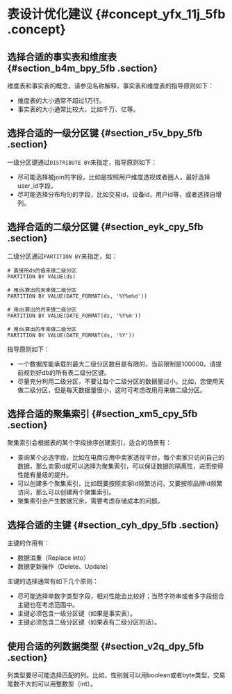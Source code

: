 # 表设计优化建议 {#concept_yfx_11j_5fb .concept}

## 选择合适的事实表和维度表 {#section_b4m_bpy_5fb .section}

维度表和事实表的概念，请参见名称解释，事实表和维度表的指导原则如下：

-   维度表的大小通常不超过1万行。
-   事实表的大小通常比较大，比如千万、亿等。

## 选择合适的一级分区键 {#section_r5v_bpy_5fb .section}

一级分区键通过`DISTRIBUTE BY`来指定，指导原则如下：

-   尽可能选择被join的字段，比如是按照用户维度透视或者圈人，最好选择user\_id字段。
-   尽可能选择分布均匀的字段，比如交易id，设备id，用户id等，或者选择自增列。

## 选择合适的二级分区键 {#section_eyk_cpy_5fb .section}

二级分区通过`PARTITION BY`来指定，如：

```
# 直接用ds的值来做二级分区
PARTITION BY VALUE(ds)

# 用ds算出的天来做二级分区
PARTITION BY VALUE(DATE_FORMAT(ds, '%Y%m%d'))

# 用ds算出的月来做二级分区
PARTITION BY VALUE(DATE_FORMAT(ds, '%Y%m'))

# 用ds算出的年来做二级分区
PARTITION BY VALUE(DATE_FORMAT(ds, '%Y'))

```

指导原则如下：

-   一个数据库能承载的最大二级分区数目是有限的，当前限制是100000。请提前规划好db的所有表二级分区键。
-   尽量充分利用二级分区，不要让每个二级分区的数据量过小。比如，您使用天做二级分区，但是每天数据量很小，这时可考虑改用月来做二级分区。

## 选择合适的聚集索引 {#section_xm5_cpy_5fb .section}

聚集索引会根据表的某个字段排序创建索引，适合的场景有：

-   查询某个必选字段，比如在电商应用中卖家透视平台，每个卖家只访问自己的数据，那么卖家id就可以选择为聚集索引，可以保证数据的隔离性，进而使得性能有量级的提升。
-   可以创建多个聚集索引，比如既要按照卖家id频繁访问，又要按照品牌id频繁访问，那么可以创建两个聚集索引。
-   聚集索引会产生数据冗余，需要考虑存储成本的问题。

## 选择合适的主键 {#section_cyh_dpy_5fb .section}

主键的作用有：

-   数据消重（Replace into）
-   数据更新操作（Delete、Update）

主键的选择通常有如下几个原则：

-   尽可能选择单数字类型字段，相对性能会比较好；当然字符串或者多字段组合主键也在考虑范围中。
-   主键必须包含一级分区键（如果是事实表）。
-   主键必须包含二级分区键（如果表有二级分区的话）。

## 使用合适的列数据类型 {#section_v2q_dpy_5fb .section}

列类型要尽可能选择匹配的列。比如，性别就可以用boolean或者byte类型，交易笔数不大的可以用整数型（int）。


